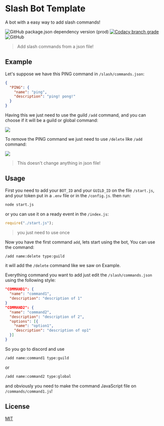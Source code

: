 # Slash Bot Template

A bot with a easy way to add slash commands!

![GitHub package.json dependency version (prod)](https://img.shields.io/github/package-json/dependency-version/GuriZenit/Slash-Bot-Template/discord.js/main?style=for-the-badge)
[![Codacy branch grade](https://img.shields.io/codacy/grade/df82a32897b142fab1efeb68435eb69e/main?color=2a672d&style=for-the-badge)](https://www.codacy.com/gh/GuriZenit/slash-bot-template/dashboard?utm_source=github.com&utm_medium=referral&utm_content=GuriZenit/slash-bot-template&utm_campaign=Badge_Grade)
![GitHub](https://img.shields.io/github/license/GuriZenit/Slash-Bot-Template?color=25ff5d&style=for-the-badge)

> Add slash commands from a json file!

## Example

Let's suppose we have this PING command in `/slash/commands.json`:

```json
{
  "PING": {
    "name": "ping",
    "description": "ping! pong!"
  }
}
```

Having this we just need to use the guild `/add` command, and you can choose if it will be a guild or global command:

![](https://i.imgur.com/RHOjui9.png)

To remove the PING command we just need to use `/delete` like `/add` command:

![](https://i.imgur.com/R5MqXzQ.png)

> This doesn't change anything in json file!

## Usage

First you need to add your `BOT_ID` and your `GUILD_ID` on the file `/start.js`, and your token put in a `.env` file or in the `/config.js`.
then run:

```bash
node start.js
```

or you can use it on a ready event in the `/index.js`:

```javascript
require("./start.js");
```

> you just need to use once

Now you have the first command `add`,
lets start using the bot, You can use the command:

```bash
/add name:delete type:guild
```

it will add the `/delete` command like we saw on Example.

Everything command you want to add just edit the `/slash/commands.json` using the following style:

```json
"COMMAND1": {
  "name": "command1",
  "description": "description of 1"
}
"COMMAND2": {
  "name": "command2",
  "description": "description of 2",
  "options": [{
    "name": "option1",
    "description": "description of op1"
  }]
}
```

So you go to discord and use

```bash
/add name:command1 type:guild
```

or

```bash
/add name:command2 type:global
```

and obviously you need to make the command JavaScript file on `/commands/command1.js`!

## License

[MIT](https://github.com/GuriZenit/Slash/blob/main/LICENSE)
